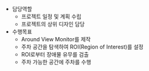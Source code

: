 - 담당역할
  - 프로젝트 일정 및 계획 수립
  - 프로젝트의 상위 디자인 담당
- 수행목표
  - Around View Monitor를 제작
  - 주차 공간을 탐색하여 ROI(Region of Interest)를 설정
  - ROI로부터 장애물 유무를 검출
  - 주차 가능한 공간에 주차를 수행